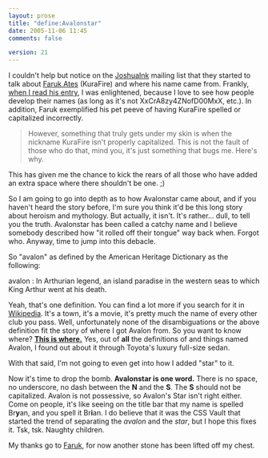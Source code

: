 ```yaml
---
layout: prose
title: "define:Avalonstar"
date: 2005-11-06 11:45
comments: false

version: 21
---
```


I couldn't help but notice on the [JoshuaInk][1] mailing list that they started to talk about [Faruk Ates][2] (KuraFire) and where his name came from. Frankly, [when I read his entry][3], I was enlightened, because I love to see how people develop their names (as long as it's not XxCrA8zy4ZNofD00MxX, etc.). In addition, Faruk exemplified his pet peeve of having KuraFire spelled or capitalized incorrectly.

> However, something that truly gets under my skin is when the nickname KuraFire isn't properly capitalized. This is not the fault of those who do that, mind you, it's just something that bugs me. Here's why.

This has given me the chance to kick the rears of all those who have added an extra space where there shouldn't be one. ;)

So I am going to go into depth as to how Avalonstar came about, and if you haven't heard the story before, I'm sure you think it'd be this long story about heroism and mythology. But actually, it isn't. It's rather... dull, to tell you the truth. Avalonstar has been called a catchy name and I believe somebody described how "it rolled off their tongue" way back when. Forgot who. Anyway, time to jump into this debacle.

So "avalon" as defined by the American Heritage Dictionary as the following:

avalon
:   In Arthurian legend, an island paradise in the western seas to which King Arthur went at his death.

Yeah, that's one definition. You can find a lot more if you search for it in [Wikipedia][4]. It's a town, it's a movie, it's pretty much the name of every other club you pass. Well, unfortunately none of the disambiguations or the above definition fit the story of where I got Avalon from. So you want to know where? [**This is where.**][5] Yes, out of **all** the definitions of and things named Avalon, I found out about it through Toyota's luxury full-size sedan.

With that said, I'm not going to even get into how I added "star" to it.

Now it's time to drop the bomb. **Avalonstar is one word.** There is no space, no underscore, no dash between the **N** and the **S**. The **S** should not be capitalized. Avalon is not possessive, so Avalon's Star isn't right either. Come on people, it's like seeing on the title bar that my name is spelled Br**y**an, and you spell it Br**i**an. I do believe that it was the CSS Vault that started the trend of separating the *avalon* and the *star*, but I hope this fixes it. Tsk, tsk. Naughty children.

My thanks go to [Faruk][2], for now another stone has been lifted off my chest.

[1]: http://joshuaink.com
[2]: http://kurafire.net
[3]: http://kurafire.net/log/archive/2005/07/20/define-kurafire
[4]: http://en.wikipedia.org/wiki/Avalon_%28disambiguation%29
[5]: http://toyota.com/avalon/index.html?s_van=GM_TN_AVALON_INDEX
